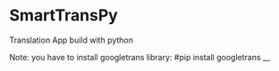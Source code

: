 # SmartTransPy
Translation App build with python

Note: you have to install googletrans library:
	#pip install googletrans
__